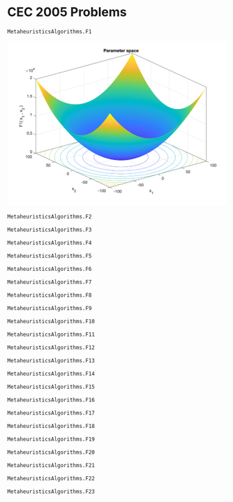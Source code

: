 # CEC 2005 Problems

```@docs 
MetaheuristicsAlgorithms.F1
```
![F1](assets/F1_CEC2005.png) 

```@docs 
MetaheuristicsAlgorithms.F2
```

```@docs 
MetaheuristicsAlgorithms.F3
```

```@docs 
MetaheuristicsAlgorithms.F4
```

```@docs 
MetaheuristicsAlgorithms.F5
```

```@docs 
MetaheuristicsAlgorithms.F6
```


```@docs 
MetaheuristicsAlgorithms.F7
```


```@docs 
MetaheuristicsAlgorithms.F8
```

```@docs 
MetaheuristicsAlgorithms.F9
```

```@docs 
MetaheuristicsAlgorithms.F10
```

```@docs 
MetaheuristicsAlgorithms.F11
```

```@docs 
MetaheuristicsAlgorithms.F12
```

```@docs 
MetaheuristicsAlgorithms.F13
```

```@docs 
MetaheuristicsAlgorithms.F14
```

```@docs 
MetaheuristicsAlgorithms.F15
```

```@docs 
MetaheuristicsAlgorithms.F16
```

```@docs 
MetaheuristicsAlgorithms.F17
```

```@docs 
MetaheuristicsAlgorithms.F18
```

```@docs 
MetaheuristicsAlgorithms.F19
```

```@docs 
MetaheuristicsAlgorithms.F20
```

```@docs 
MetaheuristicsAlgorithms.F21
```

```@docs 
MetaheuristicsAlgorithms.F22
```

```@docs 
MetaheuristicsAlgorithms.F23
```